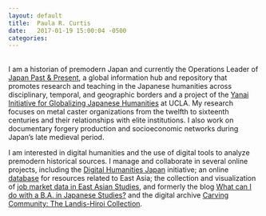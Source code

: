 ```yaml
---
layout: default
title:  Paula R. Curtis
date:   2017-01-19 15:00:04 -0500
categories:
---
```


&nbsp;<br>
I am a historian of premodern Japan and currently the Operations Leader of <a href="https://japanpastandpresent.org/">Japan Past & Present</a>, a global information hub and repository that promotes research and teaching in the Japanese humanities across disciplinary, temporal, and geographic borders and a project of the <a href="https://yanai-initiative.ucla.edu/">Yanai Initiative for Globalizing Japanese Humanities</a> at UCLA. My research focuses on metal caster organizations from the twelfth to sixteenth centuries and their relationships with elite institutions. I also work on documentary forgery production and socioeconomic networks during Japan’s late medieval period.
<p></p>
I am interested in digital humanities and the use of digital tools to analyze premodern historical sources. I manage and collaborate in several online projects, including the <a href="http://dhjapan.org/">Digital Humanities Japan</a> initiative; an online <a href="http://prcurtis.com/DH/resources">database</a> for resources related to East Asia; the collection and visualization of <a href="https://prcurtis.com/projects/jobdata/">job market data in East Asian Studies</a>, and formerly the blog <a href="https://shinpaideshou.wordpress.com/">What can I do with a B.A. in Japanese Studies?</a> and the digital archive <a href="https://carvingcommunity-dentouart.com/">Carving Community: The Landis-Hiroi Collection</a>.
